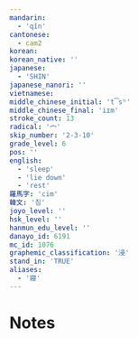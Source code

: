 ```yaml
---
mandarin:
  - 'qǐn'
cantonese:
  - cam2
korean:
korean_native: ''
japanese:
  - 'SHIN'
japanese_nanori: ''
vietnamese:
middle_chinese_initial: 't͡sʰ'
middle_chinese_final: 'iɪm'
stroke_count: 13
radical: '宀'
skip_number: '2-3-10'
grade_level: 6
pos: ''
english:
  - 'sleep'
  - 'lie down'
  - 'rest'
羅馬字: 'cim'
韓文: '침'
joyo_level: ''
hsk_level: ''
hanmun_edu_level: ''
danayo_id: 6191
mc_id: 1076
graphemic_classification: '浸'
stand_in: 'TRUE'
aliases:
  - '寢'
---
```


# Notes
